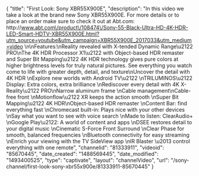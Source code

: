 {
    "title": "First Look: Sony XBR55X900E",
    "description": "In this video we take a look at the brand new Sony XBR55X900E.  For more details or to place an order make sure to check it out at Abt.com: http:\/\/www.abt.com\/product\/108474\/Sony-55-Black-Ultra-HD-4K-HDR-LED-Smart-HDTV-XBR55X900E.html?utm_source=youtube&utm_campaign=XBR55X900E_2017033&utm_medium=video \n\nFeatures:\nReality revealed with X-tended Dynamic Range\u2122 PRO\nThe 4K HDR Processor X1\u2122 with Object-based HDR remaster and Super Bit Mapping\u2122 4K HDR technology gives pure colors at higher brightness levels for truly natural pictures. See everything you watch come to life with greater depth, detail, and texture\nUncover the detail with 4K HDR \nExplore new worlds with Android TV\u2122 \nTRILUMINOS\u2122 Display: Extra colors, extra brilliance \nRediscover every detail with 4K X-Reality\u2122 PRO\nNarrow aluminum frame \nCable management\nCable-free front \nMotionflow\u2122 XR keeps the action smooth \nSuper Bit Mapping\u2122 4K HDR\nObject-based HDR remaster \nContent Bar: find everything fast \nChromecast built-in: Plays nice with your other devices \nSay what you want to see with voice search \nMade to listen: ClearAudio+ \nGoogle Play\u2122: A world of content and apps \nDSEE restores detail to your digital music \nCinematic S-Force Front Surround \nClear Phase for smooth, balanced frequencies \nBluetooth connectivity for easy streaming \nEnrich your viewing with the TV SideView app \nIR Blaster \u2013 control everything with one remote",
    "channelid": "81333911",
    "videoid": "85670445",
    "date_created": "1488569445",
    "date_modified": "1493400525",
    "type": "captivate",
    "layout": "channelVideo",
    "url": "\/sony-channel\/first-look-sony-xbr55x900e\/81333911-85670445"
}